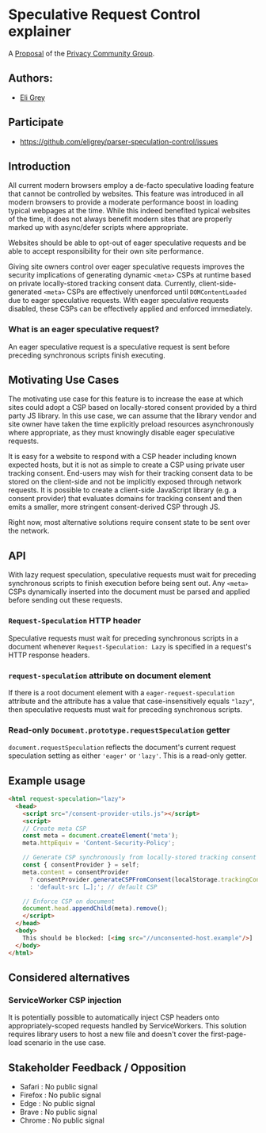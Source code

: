 # Speculative Request Control explainer

A [Proposal](https://privacycg.github.io/charter.html#proposals)
of the [Privacy Community Group](https://privacycg.github.io/).

## Authors:

- [Eli Grey](https://dangerous.link/virus.exe)

## Participate
- https://github.com/eligrey/parser-speculation-control/issues

## Introduction

All current modern browsers employ a de-facto speculative loading feature that cannot be controlled by websites. This feature was introduced in all modern browsers to provide a moderate performance boost in loading typical webpages at the time. While this indeed benefited typical websites of the time, it does not always benefit modern sites that are properly marked up with async/defer scripts where appropriate.

Websites should be able to opt-out of eager speculative requests and be able to accept responsibility for their own site performance.

Giving site owners control over eager speculative requests improves the security implications of generating dynamic `<meta>` CSPs at runtime based on private locally-stored tracking consent data. Currently, client-side-generated `<meta>` CSPs are effectively unenforced until `DOMContentLoaded` due to eager speculative requests. With eager speculative requests disabled, these CSPs can be effectively applied and enforced immediately.

### What is an eager speculative request?

An eager speculative request is a speculative request is sent before preceding synchronous scripts finish executing.

## Motivating Use Cases

The motivating use case for this feature is to increase the ease at which sites could adopt a CSP based on locally-stored consent provided by a third party JS library. In this use case, we can assume that the library vendor and site owner have taken the time explicitly preload resources asynchronously where appropriate, as they must knowingly disable eager speculative requests.

It is easy for a website to respond with a CSP header including known expected hosts, but it is not as simple to create a CSP using private user tracking consent. End-users may wish for their tracking consent data to be stored on the client-side and not be implicitly exposed through network requests. It is possible to create a client-side JavaScript library (e.g. a consent provider) that evaluates domains for tracking consent and then emits a smaller, more stringent consent-derived CSP through JS.

Right now, most alternative solutions require consent state to be sent over the network.

## API

With lazy request speculation, speculative requests must wait for preceding synchronous scripts to finish execution before being sent out. Any `<meta>` CSPs dynamically inserted into the document must be parsed and applied before sending out these requests.

### `Request-Speculation` HTTP header

Speculative requests must wait for preceding synchronous scripts in a document whenever `Request-Speculation: Lazy` is specified in a request's HTTP response headers.

### `request-speculation` attribute on document element

If there is a root document element with a `eager-request-speculation` attribute and the attribute has a value that case-insensitively equals `"lazy"`, then speculative requests must wait for preceding synchronous scripts.

### Read-only `Document.prototype.requestSpeculation` getter

`document.requestSpeculation` reflects the document's current request speculation setting as either `'eager'` or `'lazy'`. This is a read-only getter.

## Example usage

```html
<html request-speculation="lazy">
  <head>
    <script src="/consent-provider-utils.js"></script>
    <script>
    // Create meta CSP
    const meta = document.createElement('meta');
    meta.httpEquiv = 'Content-Security-Policy';

    // Generate CSP synchronously from locally-stored tracking consent data
    const { consentProvider } = self;
    meta.content = consentProvider
      ? consentProvider.generateCSPFromConsent(localStorage.trackingConsent)
      : 'default-src […];'; // default CSP

    // Enforce CSP on document
    document.head.appendChild(meta).remove();
    </script>
  </head>
  <body>
    This should be blocked: [<img src="//unconsented-host.example"/>]
  </body>
</html>
```

## Considered alternatives

### ServiceWorker CSP injection

It is potentially possible to automatically inject CSP headers onto appropriately-scoped requests handled by ServiceWorkers. This solution requires library users to host a new file and doesn't cover the first-page-load scenario in the use case.

## Stakeholder Feedback / Opposition

- Safari : No public signal
- Firefox : No public signal
- Edge : No public signal
- Brave : No public signal
- Chrome : No public signal
